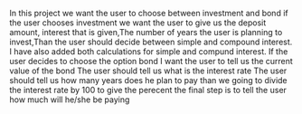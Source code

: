 In this project we want the user to choose between investment and bond
if the user chooses investment we want the user to give us the deposit amount, interest that is given,The number of years the user is planning to invest,Than the user should decide between simple and compound interest.
I have also added both calculations for simple and compund interest.
If the user decides to choose the option bond
I want the user to tell us the current value of the bond
The user should tell us what is the interest rate
The user should tell us how many years does he plan to pay
than we going to divide the interest rate by 100 to give the perecent
the final step is to tell the user how much will he/she be paying
